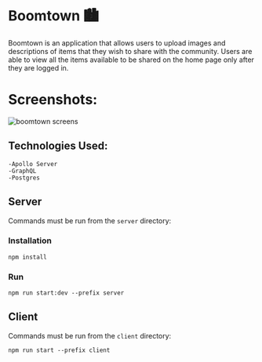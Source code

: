 # Boomtown 🏙

Boomtown is an application that allows users to upload images and descriptions of items that they wish to share with the community. Users are able to view all the items available to be shared on the home page only after they are logged in.

# Screenshots:

![boomtown screens](https://user-images.githubusercontent.com/38142960/44894084-f763ea80-aca2-11e8-8625-8a936348b064.jpg)

## Technologies Used:

    -Apollo Server
    -GraphQL
    -Postgres

## Server

Commands must be run from the `server` directory:

### Installation

`npm install`

### Run

`npm run start:dev --prefix server`

## Client

Commands must be run from the `client` directory:

`npm run start --prefix client`
